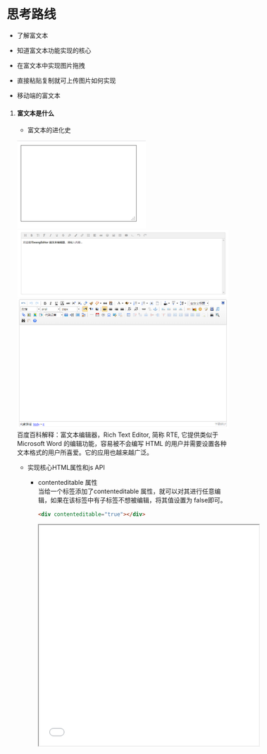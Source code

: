 # 思考路线

- 了解富文本

- 知道富文本功能实现的核心

- 在富文本中实现图片拖拽

- 直接粘贴复制就可上传图片如何实现

- 移动端的富文本

1. #### 富文本是什么

    - 富文本的进化史

    ![](image/20190622_1.png)  
    ![](image/20190622_2.png)  
    ![](image/20190622_3.png)  
    百度百科解释：富文本编辑器，Rich Text Editor, 简称 RTE, 它提供类似于 Microsoft Word 的编辑功能，容易被不会编写 HTML 的用户并需要设置各种文本格式的用户所喜爱。它的应用也越来越广泛。

    - 实现核心HTML属性和js API
        
        - contenteditable 属性  
            当给一个标签添加了contenteditable 属性，就可以对其进行任意编辑，如果在该标签中有子标签不想被编辑，将其值设置为 false即可。  

            ```HTML
            <div contenteditable="true"></div>
            ```

            <iframe height=500 width=500 src="gif/20190622_1.gif">

        - document.execCommand 允许运行命令来操纵可编辑内容区域的元素  
            `document.exeCommand(命令名称-fontSize, 是否展示用户界面-false, 命令需要额外参数-1)`;     
            ** [execCommend MDN 参考文档](https://developer.mozilla.org/zh-CN/docs/Web/API/Document/execCommand) **;  
            第二个参数是因为早先IE有一个这样的参数，现在这个参数基本没什么影响。

            ```HTML
                <div contenteditable="true"></div>
                <button id="btn">bold</button>
            ```

            ```js
            document.querySelector('#btn').addEventListener('click',()=>{
                bold();
            },false);

            function bold(){
                document.execCommand('bold',false,null);
            }
            ```

            <iframe height=500 width=500 src="gif/20190622_2.gif">


        - Selection, Range 对象
            - [Selection](https://developer.mozilla.org/zh-CN/docs/Web/API/Selection)对象：表示用户选择的范围或光标位置

                - 获取Selection对象
                    - IE获取Selection: document.selection (IE8以下)
                    - FF获取Selection: window.getSelection

                - 相关方法
                    - toString 显示获得的内容，字符串形式，包括所有range 的
                    
                    ```js
                        console.log(window.getSelection().toString())
                    ```

                    <iframe height=500 width=500 src="gif/20190623_1.gif">

                    - `addRange(rangeObj)` (FF支持多个range，chrome只支持一个)  

                    ![](image/20190623_1.png)  

            

            - [Range](https://developer.mozilla.org/zh-CN/docs/Web/API/Range)对象：表示包含节点和部分文本节点的文档片段
                - 获取range的方法
                    - 从 Selection对象中获取 `window.getSelection().getRangeAt(index)`
                    - 创建 `document.createRange()`

                - selectNodeContents方法，传入一个节点作为range的内容

            

    - [例子](example.html)

    - bug
        - 失去焦点，这里使用的是button，所以不会失去焦点，但是，如果使用其他的，就会失去焦点。
        - 不要改写 document.execCommand，因为有一个 undo， redo栈 保存操作步骤
        - formatBlock，好像是对可编辑区域的所有内容都包括在一个标签内
    
    - 知识点
        - contenteditable --> 元素可编辑
        - document.execCommand --> 执行编辑相关命令
        - ranges, selection --> 焦点，选区控制
        - [FileReader](https://developer.mozilla.org/zh-CN/docs/Web/API/FileReader) --> 读取文件对象
        - [getBoundingClientRect](https://developer.mozilla.org/zh-CN/docs/Web/API/Element/getBoundingClientRect) --> 返回元素的大小及其相对于视口的位置


         
    